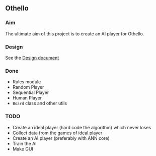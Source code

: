 ## Othello

### Aim
The ultimate aim of this project is to create an AI player for Othello.

### Design
See the [Design document](./design.md)

### Done
* Rules module
* Random Player
* Sequential Player
* Human Player
* `Board` class and other utils

### TODO
* Create an ideal player (hard code the algorithm) which never loses
* Collect data from the games of ideal player
* Create an AI player (preferably with ANN core)
* Train the AI
* Make GUI
